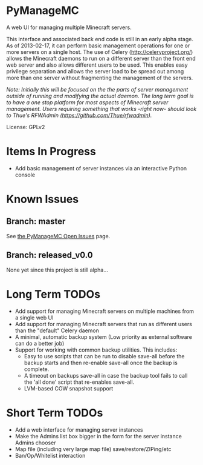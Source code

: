 PyManageMC
==========

A web UI for managing multiple Minecraft servers. 

This interface and associated back end code is still in an early alpha stage. As of 2013-02-17, 
it can perform basic management operations for one or more servers on a single host. The use of 
Celery (http://celeryproject.org/) allows the Minecraft daemons to run on a different server than
the front end web server and also allows different users to be used. This enables easy privilege
separation and allows the server load to be spread out among more than one server without
fragmenting the management of the servers. 



_Note: Initially this will be focused on the the parts of server management outside of running 
and modifying the actual daemon. The long term goal is to have a one stop platform for most 
aspects of Minecraft server management. Users requiring something that works -right now- should
look to Thue's RFWAdmin (https://github.com/Thue/rfwadmin)._ 

License: GPLv2


Items In Progress
=================
* Add basic management of server instances via an interactive Python console


Known Issues
============


Branch: master
--------------
See [the PyManageMC Open Issues](https://github.com/gpmidi/PyManageMC/issues) page. 


Branch: released_v0.0
--------------
None yet since this project is still alpha...


Long Term TODOs
===============
* Add support for managing Minecraft servers on multiple machines from a single web UI
* Add support for managing Minecraft servers that run as different users than the "default" Celery daemon
* A minimal, automatic backup system (Low priority as external software can do a better job)
* Support for working with common backup utilities. This includes: 
  * Easy to use scripts that can be run to disable save-all before the backup starts and then re-enable save-all once the backup is complete. 
  * A timeout on backups save-all in case the backup tool fails to call the 'all done' script that re-enables save-all. 
  * LVM-based COW snapshot support


Short Term TODOs
================
* Add a web interface for managing server instances
* Make the Admins list box bigger in the form for the server instance Admins chooser
* Map file (including very large map file) save/restore/ZIPing/etc
* Ban/Op/Whitelist interaction
